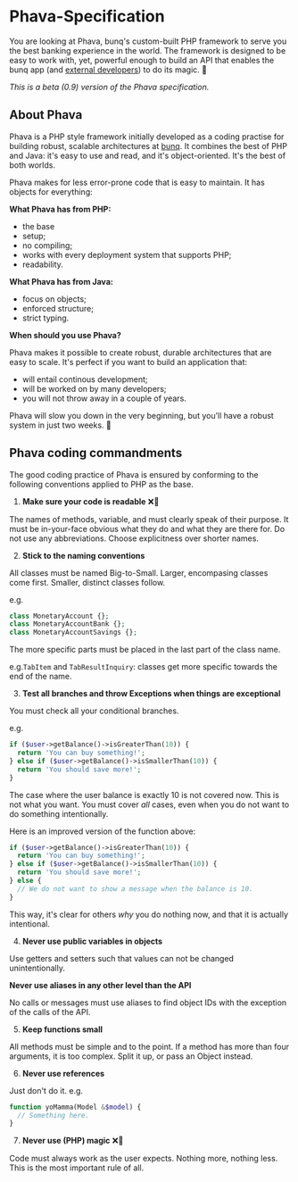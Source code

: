 # Phava-Specification

You are looking at Phava, bunq's custom-built PHP framework to serve you the best banking experience in the world.
The framework is designed to be easy to work with, yet, powerful enough to build an API that enables the bunq app (and [external developers](https://github.com/bunq)) to do its magic. 🌈

*This is a beta (0.9) version of the Phava specification.*

## About Phava 

Phava is a PHP style framework initially developed as a coding practise for building robust, scalable architectures at [bunq](https://bunq.com). It combines the best of PHP and Java: it's easy to use and read, and it's object-oriented. It's the best of both worlds.

Phava makes for less error-prone code that is easy to maintain. It has objects for everything:

<!-- Andre shared such an example. Is there a code way to say it?
e.g. out 1 into a variable `Number is 1`. What we do is `1 is number object`. -->

**What Phava has from PHP:**

* the base <!-- how can I say this more correctly/precisely? :) -->
* setup;
* no compiling;
* works with every deployment system that supports PHP;
* readability.

**What Phava has from Java:**

* focus on objects;
* enforced structure;
* strict typing.

**When should you use Phava?**

Phava makes it possible to create robust, durable architectures that are easy to scale. It's perfect if you want to build an  application that:

* will entail continous development;
* will be worked on by many developers;
* you will not throw away in a couple of years.

Phava will slow you down in the very beginning, but you’ll have a robust system in just two weeks. 👯

## Phava coding commandments <!-- does this sound better than conventions? -->
The good coding practice of Phava is ensured by conforming to the following conventions applied to PHP as the base.

1. **Make sure your code is readable** :x:🔮

The names of methods, variable, and <!-- please add at least one more example --> must clearly speak of their purpose. It must be in-your-face obvious what they do and what they are there for. Do not use any abbreviations. Choose explicitness over shorter names.

<!-- can you please add an example? :)? -->

2. **Stick to the naming conventions** 

  All classes must be named Big-to-Small. Larger, encompasing classes come first. Smaller, distinct classes follow.

e.g.
  ```php
  class MonetaryAccount {};
  class MonetaryAccountBank {};
  class MonetaryAccountSavings {};
  ```

The more specific parts must be placed in the last part of the class name. 

e.g.`TabItem` and `TabResultInquiry`: classes get more specific towards the end of the name.

3. **Test all branches and throw Exceptions when things are exceptional**
  <!-- Very bad example, I need a better one -->
  You must check all your conditional branches.
 
 e.g.
  ```php
  if ($user->getBalance()->isGreaterThan(10)) {
    return 'You can buy something!';
  } else if ($user->getBalance()->isSmallerThan(10)) {
    return 'You should save more!';
  }
  ```

The case where the user balance is exactly 10 is not covered now. This is not what you want. You must cover _all_ cases, even when you do not want to do something intentionally.

Here is an improved version of the function above:

  ```php
  if ($user->getBalance()->isGreaterThan(10)) {
    return 'You can buy something!';
  } else if ($user->getBalance()->isSmallerThan(10)) {
    return 'You should save more!';
  } else {
    // We do not want to show a message when the balance is 10.
  }
  ```

This way, it's clear for others _why_ you do nothing now, and that it is actually intentional.

4. **Never use public variables in objects**

Use getters and setters such <!-- do yyou mean "so that"? --> that values can not be changed unintentionally.

<!-- can you please add an example? :)? -->

**Never use aliases in any other level than the API**

No calls or messages must use aliases to find object IDs with the exception of the calls of the API.

5. **Keep functions small** <!-- is "small" an official attribute? -->

All methods must be simple and to the point. If a method has more than four arguments, it is too complex. Split it up, or pass an Object instead.

<!-- can you please add an example? :)? -->

6. **Never use references**

  Just don't do it. <!-- Needs explanation -->
  e.g.

  ```php
  function yoMamma(Model &$model) {
    // Something here.
  }
  ```
<!-- Needs explanation -->

7. **Never use (PHP) magic** :x:🧙

Code must always work as the user expects. Nothing more, nothing less. This is the most important rule of all.
